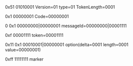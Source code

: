 0x51
01010001
Version=01 type=01 TokenLength=0001

0x1
00000001
Code=00000001

0 0x1
00000000|00000001
messageId=00000000|00001111

0xf
00001111
token=00001111

0x11 0x1
00010001|00000001
option(delta=0001 length=0001 value=00000001)

0xff
11111111
marker
